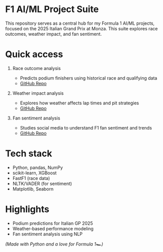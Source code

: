 # F1 AI/ML Project Suite
This repository serves as a central hub for my Formula 1 AI/ML projects, focused on the 2025 Italian Grand Prix at Monza. This suite explores race outcomes, weather impact, and fan sentiment. <br/>

# Quick access
1. Race outcome analysis<br/>
   - Predicts podium finishers using historical race and qualifying data<br/>
   - [GitHub Repo](https://github.com/swathikalburgi/F1-race-outcome-analysis)<br/>
  
2. Weather impact analysis<br/>
   - Explores how weather affects lap times and pit strategies<br/>
   - [GitHub Repo](https://github.com/swathikalburgi/F1-weather-impact-analysis)<br/>
  
3. Fan sentiment analysis<br/>
   - Studies social media to understand F1 fan sentiment and trends<br/>
   - [GitHub Repo](https://github.com/swathikalburgi/fan-sentiment-analysis)<br/>

# Tech stack
- Python, pandas, NumPy
- scikit-learn, XGBoost
- FastF1 (race data)
- NLTK/VADER (for sentiment)
- Matplotlib, Seaborn

# Highlights
- Podium predictions for Italian GP 2025
- Weather-based performance modeling
- Fan sentiment analysis using NLP

*(Made with Python and a love for Formula 1🏎️)* 
